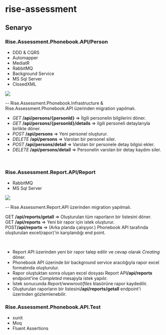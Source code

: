 # rise-assessment

## Senaryo

### Rise.Assessment.Phonebook.API/Person

- DDD & CQRS
- Automapper
- MediatR
- RabbitMQ
- Background Service
- MS Sql Server
- ClosedXML

![](https://github.com/mustafadikyar/rise-assessment/blob/master/files/phonebook.png)

-- Rise.Assessment.Phonebook.Infrastructure & Rise.Assessment.Phonebook.API üzerinden migration yapılmalı. <br/>

- *GET* **​/api​/persons​/{personId}** => İlgili personelin bilgilerini döner. <br/>
- *GET* **​/api​/persons​/{personId}​/details** => ilgili personeli detaylarıyla birlikte döner. <br/>
- *POST* **​/api​/persons** => Yeni personel oluşturur. <br/>
- *DELETE* **​/api​/persons** => Varolan bir personel siler. <br/>
- *POST* **​/api​/persons​/detail** => Varolan bir personele detay bilgisi ekler. <br/> 
- *DELETE* **​/api​/persons​/detail** => Personelin varolan bir detay kaydını siler. <br/>

<br/>

### Rise.Assessment.Report.API/Report

- RabbitMQ
- MS Sql Server

![](https://github.com/mustafadikyar/rise-assessment/blob/master/files/report.png)

-- Rise.Assessment.Report.API üzerinden migration yapılmalı. <br/>

GET **​/api​/reports​/getall** => Oluşturulan tüm raporların bir listesini döner. <br/>
GET **​/api​/reports** => Yeni bir rapor için istek oluşturur.<br/>
POST **​/api​/reports** => (Arka planda çalışıyor.) Phonebook API tarafında oluşturulan excel(rapor)'in karşılandığı end point. <br/>

<br/>

- Report API üzerinden yeni bir rapor talep edilir ve cevap olarak *Creating* döner.
- Phonebook API üzerinde bir background service aracılığıyla rapor excel formatında oluşturulur. 
- Rapor oluştuktan sonra oluşan excel dosyası Report API  **​/api​/reports** endpoint'ine *Completed* mesajıyla istek yapılır.
- İstek sonucunda *Report/wwwroot/files* klasörüne rapor kaydedilir.
- Oluşturulan raporların bir listesini **​/api​/reports​/getall** endpoint'i üzerinden gözlemlenebilir.

### Rise.Assessment.Phonebook.API.Test
- xunit
- Moq
- Fluent Assertions
